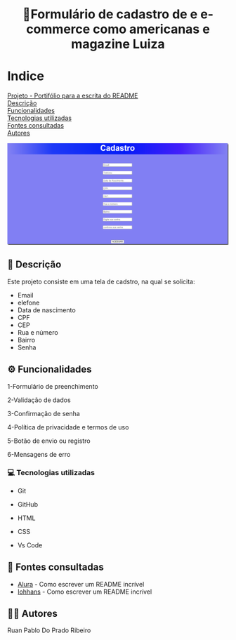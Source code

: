 <h1 align="center"> 🚀Formulário de cadastro de e e-commerce como americanas e magazine Luiza</h1>

# Indice

 

[Projeto - Portifólio para a escrita do README](#projeto---portif%C3%B3lio-para-a-escrita-do-readme)  
[Descrição](#descri%C3%A7%C3%A3o)  
[Funcionalidades](#funcionalidades)  
[Tecnologias utilizadas](#tecnologias-utilizadas)  
[Fontes consultadas](#fontes-consultadas)  
[Autores](#autores)  

![image](img/tela%20cadastro.png)

## 📝 Descrição
Este projeto consiste em uma tela de cadstro, na qual se solicita:
*  Email
* elefone
* Data de nascimento
* CPF
* CEP
* Rua e número 
* Bairro
* Senha
## ⚙️ Funcionalidades

1-Formulário de preenchimento

2-Validação de dados

3-Confirmação de senha

4-Política de privacidade e termos de uso

5-Botão de envio ou registro

6-Mensagens de erro

### 💻 Tecnologias utilizadas

- Git  

- GitHub  

- HTML  

- CSS  

- Vs Code   

 
## 🔎 Fontes consultadas

* [Alura](https://www.alura.com.br/artigos/escrever-bom-readme) - Como escrever um README incrível
* [lohhans](https://gist.github.com/lohhans/f8da0b147550df3f96914d3797e9fb89) - Como escrever um README incrível

## 🙎🏽 Autores

Ruan Pablo Do Prado Ribeiro

